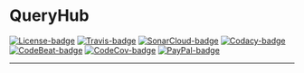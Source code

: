 # QueryHub

[![License-badge]][License]
[![Travis-badge]][Travis]
[![SonarCloud-badge]][SonarCloud]
[![Codacy-badge]][Codacy]
[![CodeBeat-badge]][CodeBeat]
[![CodeCov-badge]][CodeCov]
[![PayPal-badge]][PayPal]

---

[License]: https://opensource.org/licenses/MIT
[License-badge]: https://img.shields.io/badge/License-MIT-blue.svg

[Travis]: https://travis-ci.org/queryhub/queryhub
[Travis-badge]: https://travis-ci.org/queryhub/queryhub.svg?branch=develop

[SonarCloud]: https://sonarcloud.io/dashboard?id=org.queryhub%3Aqueryhub
[SonarCloud-badge]: https://sonarcloud.io/api/project_badges/measure?project=org.queryhub%3Aqueryhub&metric=alert_status

[CodeBeat]: https://codebeat.co/projects/github-com-queryhub-queryhub-develop
[CodeBeat-badge]: https://codebeat.co/badges/b435a545-d30e-4932-9c73-3eccf04d45db

[Codacy]: https://www.codacy.com/manual/dhsrocha/queryhub?utm_source=github.com&amp;utm_medium=referral&amp;utm_content=queryhub/queryhub&amp;utm_campaign=Badge_Grade
[Codacy-badge]: https://api.codacy.com/project/badge/Grade/350a4835fcc9403393ac9c1c40c7eaf2

[CodeCov]: https://codecov.io/gh/queryhub/queryhub
[CodeCov-badge]: https://codecov.io/gh/queryhub/queryhub/branch/develop/graph/badge.svg

[PayPal]: https://www.paypal.com/cgi-bin/webscr?cmd=_donations&business=ET7CGUSGVJGWG&currency_code=EUR&source=url
[PayPal-badge]: https://img.shields.io/badge/Donate-PayPal-green.svg